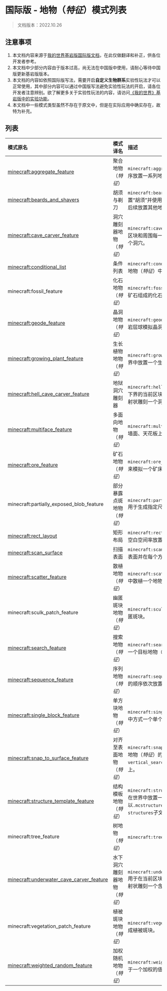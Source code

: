 # 国际版 - 地物（*特征*）模式列表

> 文档版本：2022.10.26

## 注意事项

1. 本文档内容来源于[我的世界基岩版国际版文档](https://learn.microsoft.com/zh-cn/minecraft/creator/reference/content/featuresreference/examples/featurelist)，在此仅做翻译和补正，供各位开发者参考。
2. 本文档中少部分内容由于版本过高，尚无法在中国版中使用，请耐心等待中国版更新基岩版版本。
3. 本文档的内容如依照国际版写法，需要开启**自定义生物群系**实验性玩法才可以正常使用，其中部分内容可以通过中国版写法避免实验性玩法的开启，请各位开发者注意辨别。欲了解更多关于实验性玩法的内容，请访问[《我的世界》基岩版中的实验功能](https://learn.microsoft.com/zh-cn/minecraft/creator/documents/experimentalfeaturestoggle)。
4. 本文档中一些模式类型虽然不存在于原文中，但是在实际应用中确实存在，故特为补充。

## 列表

| 模式原名                                                     | 模式译名                     | 描述                                                         |
| :----------------------------------------------------------- | :--------------------------- | :----------------------------------------------------------- |
| [minecraft:aggregate_feature](https://learn.microsoft.com/zh-cn/minecraft/creator/reference/content/featuresreference/examples/features/minecraftAggregate_feature) | 聚合地物（*特征*）           | `minecraft:aggregate_feature`用于以随机顺序放置一系列地物（*特征*）。 |
| [minecraft:beards_and_shavers](https://learn.microsoft.com/zh-cn/minecraft/creator/reference/content/featuresreference/examples/features/minecraftBeards_and_shavers) | 胡须与剃刀                   | `minecraft:beards_and_shavers`用于通过放置“胡须”并使用“剃刀”的形式来提供一个可在后续放置其他地物（*特征*）的平台。 |
| [minecraft:cave_carver_feature](https://learn.microsoft.com/zh-cn/minecraft/creator/reference/content/featuresreference/examples/features/minecraftCave_carver_feature) | 洞穴雕刻器地物（*特征*）     | `minecraft:cave_carver_feature`用于在当前区块和周围每一个区块中以8向放射状雕刻一个洞穴。 |
| [minecraft:conditional_list](https://learn.microsoft.com/zh-cn/minecraft/creator/reference/content/featuresreference/examples/features/minecraftConditional_list) | 条件列表                     | `minecraft:conditional_list`用于放置一系列地物（*特征*）中第一个合适的地物（*特征*）。 |
| minecraft:fossil_feature                                     | 化石地物（*特征*）           | `minecraft:fossil_feature`用于生成由骨块和矿石组成的化石。   |
| [minecraft:geode_feature](https://learn.microsoft.com/zh-cn/minecraft/creator/reference/content/featuresreference/examples/features/minecraftGeode_feature) | 晶洞地物（*特征*）           | `minecraft:geode_feature`用于通过生成一个岩层球模拟晶洞。    |
| [minecraft:growing_plant_feature](https://learn.microsoft.com/zh-cn/minecraft/creator/reference/content/featuresreference/examples/features/minecraftGrowing_plant_feature) | 生长植物地物（*特征*）       | `minecraft:growing_plant_feature`用于在世界中放置一个生长植物。 |
| [minecraft:hell_cave_carver_feature](https://learn.microsoft.com/zh-cn/minecraft/creator/reference/content/featuresreference/examples/features/minecraftHell_cave_carver_feature) | 地狱洞穴雕刻器               | `minecraft:hell_cave_carver_feature`用于在下界的当前区块和周围每一个区块中以8向放射状雕刻一个洞穴。 |
| [minecraft:multiface_feature](https://learn.microsoft.com/zh-cn/minecraft/creator/reference/content/featuresreference/examples/features/minecraftMultiface_feature) | 多面向地物（*特征*）         | `minecraft:multiface_feature`用于在地板、墙面、天花板上放置一个或多个多面向方块。 |
| [minecraft:ore_feature](https://learn.microsoft.com/zh-cn/minecraft/creator/reference/content/featuresreference/examples/features/minecraftOre_feature) | 矿石地物（*特征*）           | `minecraft:ore_feature`用于放置一个方块脉来模拟一个矿床。    |
| minecraft:partially_exposed_blob_feature                     | 部分暴露点斑地物（*特征*）   | `minecraft:partially_exposed_blob_feature`用于生成指定尺寸和方块的点斑。 |
| [minecraft:rect_layout](https://learn.microsoft.com/zh-cn/minecraft/creator/reference/content/featuresreference/examples/features/minecraftRect_layout) | 矩形布局                     | `minecraft:rect_layout`用于根据矩形区域的空白空间率放置地物（*特征*）。 |
| [minecraft:scan_surface](https://learn.microsoft.com/zh-cn/minecraft/creator/reference/content/featuresreference/examples/features/minecraftScan_surface) | 扫描表面                     | `minecraft:scan_surface`用于扫描一个区块的表面并在每个方块柱的上表面调用`place()`。 |
| [minecraft:scatter_feature](https://learn.microsoft.com/zh-cn/minecraft/creator/reference/content/featuresreference/examples/features/minecraftScatter_feature) | 散植地物（*特征*）           | `minecraft:scatter_feature`用于在一个区块中散植一个地物（*特征*）。 |
| minecraft:sculk_patch_feature                                | 幽匿斑块地物（*特征*）       | `minecraft:sculk_patch_feature`用于生成幽匿斑块。            |
| [minecraft:search_feature](https://learn.microsoft.com/zh-cn/minecraft/creator/reference/content/featuresreference/examples/features/minecraftSearch_feature) | 搜索地物（*特征*）           | `minecraft:search_feature`用于在区域中搜索一个目标地物（*特征*）的有效放置地点。 |
| [minecraft:sequence_feature](https://learn.microsoft.com/zh-cn/minecraft/creator/reference/content/featuresreference/examples/features/minecraftSequence_feature) | 序列地物（*特征*）           | `minecraft:sequence_feature`用于根据数据中的顺序依次放置一系列地物（*特征*）。 |
| [minecraft:single_block_feature](https://learn.microsoft.com/zh-cn/minecraft/creator/reference/content/featuresreference/examples/features/minecraftSingle_block_feature) | 单方块地物（*特征*）         | `minecraft:single_block_feature`用于在世界中方式一个单个方块。 |
| [minecraft:snap_to_surface_feature](https://learn.microsoft.com/zh-cn/minecraft/creator/reference/content/featuresreference/examples/features/minecraftSnap_to_surface_feature) | 对齐至表面地物（*特征*）     | `minecraft:snap_to_surface_feature`用于将地物（*特征*）的Y轴放置位置对齐至由`vertical_search_range`提供的地板或天花板上。 |
| [minecraft:structure_template_feature](https://learn.microsoft.com/zh-cn/minecraft/creator/reference/content/featuresreference/examples/features/minecraftStructure_template_feature) | 结构模板地物（*特征*）       | `minecraft:structure_template_feature`用于在世界中放置一个结构。结构必须以`.mcstructure`文件格式存储在行为包的`structures`子文件夹中。 |
| minecraft:tree_feature                                       | 树地物（*特征*）             | `minecraft:tree_feature`用于放置一棵树。                     |
| [minecraft:underwater_cave_carver_feature](https://learn.microsoft.com/zh-cn/minecraft/creator/reference/content/featuresreference/examples/features/minecraftUnderwater_cave_carver) | 水下洞穴雕刻器地物（*特征*） | `minecraft:underwater_cave_carver_feature`用于在当前区块和周围每一个区块中以8向放射状雕刻一个含水洞穴。 |
| minecraft:vegetation_patch_feature                           | 植被斑块地物（*特征*）       | `minecraft:vegetation_patch_feature`用于生成植被斑块。       |
| [minecraft:weighted_random_feature](https://learn.microsoft.com/zh-cn/minecraft/creator/reference/content/featuresreference/examples/features/minecraftWeighted_random_feature) | 加权随机地物（*特征*）       | `minecraft:weighted_random_feature`用于基于一个加权的值随机生成一个地物（*特征*）。 |
